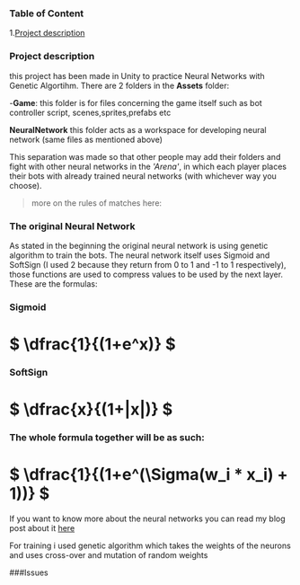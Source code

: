
### Table of Content
1.[Project description](#project-description)

### Project description 
this project has been made in Unity to practice Neural Networks with Genetic Algortihm. 
There are 2 folders in the **Assets** folder:
 

 -**Game**: this folder is for files concerning the game itself such as bot controller script, scenes,sprites,prefabs etc
 
 **NeuralNetwork** this folder acts as a workspace for developing neural network (same files as mentioned above)

This separation was made so that other people may add their folders and fight with other neural networks in the *'Arena'*,
 in which each player places their bots with already trained neural networks (with whichever way you choose).
>more on the rules of matches here:

### The original Neural Network
As stated in the beginning the original neural network is using genetic algorithm to train the bots.
The neural network itself uses Sigmoid and SoftSign (I used 2 because they return from 0 to 1 and -1 to 1 respectively),
those functions are used to compress values to be used by the next layer.
These are the formulas:
>>>
### Sigmoid
# $` \dfrac{1}{(1+e^x)} `$

### SoftSign
# $` \dfrac{x}{(1+|x|)} `$

### The whole formula together will be as such:
# $` \dfrac{1}{(1+e^(\Sigma(w_i * x_i) + 1))} `$ 

>>>
If you want to know more about the neural networks you can read my blog post about it [here](https://steemit.com/programming/@reborninferno/day-2-or-part-2-neural-networks-and-what-you-eat-them-with)

For training i used genetic algorithm which takes the weights of the neurons and uses cross-over and mutation of random weights

###Issues
<!--stackedit_data:
eyJoaXN0b3J5IjpbMjc4NTkxMjI2XX0=
-->